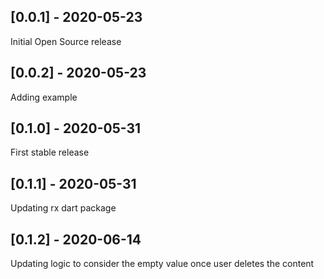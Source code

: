## [0.0.1] - 2020-05-23
   Initial Open Source release
   
## [0.0.2] - 2020-05-23
   Adding example
   
 ## [0.1.0] - 2020-05-31
   First stable release
   
  ## [0.1.1] - 2020-05-31
   Updating rx dart package
   
  ## [0.1.2] - 2020-06-14
   Updating logic to consider the empty value once user deletes the content

